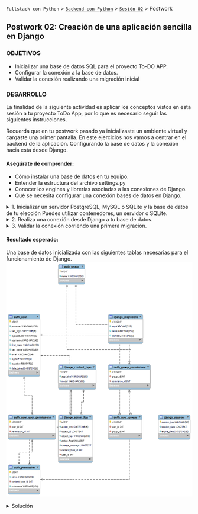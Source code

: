 `Fullstack con Python` > [`Backend con Python`](../../Readme.md) > [`Sesión 02`](../Readme.md) > Postwork
## Postwork 02: Creación de una aplicación sencilla en Django

### OBJETIVOS
- Inicializar una base de datos SQL para el proyecto To-DO APP.
- Configurar la conexión a la base de datos.
- Validar la conexión realizando una migración inicial

### DESARROLLO
La finalidad de la siguiente actividad es aplicar los conceptos vistos en esta sesión a tu proyecto ToDo App, por lo que es necesario seguir las siguientes instrucciones.

Recuerda que en tu postwork pasado ya inicializaste un ambiente virtual y cargaste una primer pantalla. En este ejercicios nos vamos a centrar en el backend de la aplicación. Configurando la base de datos y la conexión hacia esta desde Django.

#### Asegúrate de comprender:
- Cómo instalar una base de datos en tu equipo.
- Entender la estructura del archivo settings.py
- Conocer los engines y librerías asociadas a las conexiones de Django.
- Qué se necesita configurar una conexión bases de datos en Django.

<details><summary>
1. Inicializar un servidor PostgreSQL, MySQL o SQLite y la base de datos de tu elección Puedes utilizar contenedores, un servidor o SQLite.
</summary>
Instala la base de datos de tu preferencia. Es importante que verifiques que el usuario exista y tenga los permisos adecuados. Además debe de estar expuesta y accesible mediante el host y los puertos que Django espera recibir en el string de conexión.
</details>


<details><summary>
2. Realiza una conexión desde Django a tu base de datos.

</summary>
Para lograr esto debes de instalar el modulo de conexión a base de datos que corresponda al engine que decidiste usar. Estos se instalan con `pip` dentro del entorno virtual donde ejecutas la app.

Posteriormente modifica el archivo settings.py para copiar los parámetros de conexión de la base que configuraste anteriormente.
</details>


<details><summary>
3. Validar la conexión corriendo una primera migración.

</summary>
Una vez configurada la conexión puedes verificarla haciendo la migración inicial. Recuerda que las opciones a tu disposición están asociadas a `python manage.py`
</details>

#### Resultado esperado:

Una base de datos inicializada con las siguientes tablas necesarias para el funcionamiento de Django.
   ![](img/img1.png)


<details>
<summary>
Solución</summary>

1. Inicializar un servidor PostgreSQL, MySQL o SQLite y la base de datos de tu elección Puedes utilizar contenedores, un servidor o SQLite.

Este paso dependerá del servicio que se haya elegido. Como referencia utilizar los ejemplos de la sesión

2. Realiza una conexión desde Django a tu base de datos.

La conexión de la base de datos debe especificarse en el archivo settings.py


```python
DATABASES = {
    'default': {
        'ENGINE': 'django.db.backends.postgresql_psycopg2',
        'NAME': 'db_name',
        'USER': 'postgres',
        'PASSWORD': 'postgres',
        'HOST': 'localhost',
        'PORT': '', # default is 5432
    }
}
```

3. Validar la conexión corriendo una primera migración.

Se valida la conexión con:

```console
python manage.py migrate
```
adicionalmente se pueden usar los parametros makemigrations:

```console
python manage.py makemigrations nombre
``

para dar nombre a una migración. y SQLmigrate pare ver las operaciones.

```console
python manage.py makemigrations nombre
```


</details>